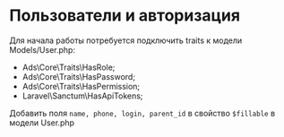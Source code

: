 # Пользователи и авторизация

Для начала работы потребуется подключить traits к модели Models/User.php:

* Ads\Core\Traits\HasRole;
* Ads\Core\Traits\HasPassword;
* Ads\Core\Traits\HasPermission;
* Laravel\Sanctum\HasApiTokens;

Добавить поля `name, phone, login, parent_id` в свойство `$fillable` в модели User.php
